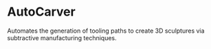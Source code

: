 # AutoCarver
Automates the generation of tooling paths to create 3D sculptures via subtractive manufacturing techniques.
